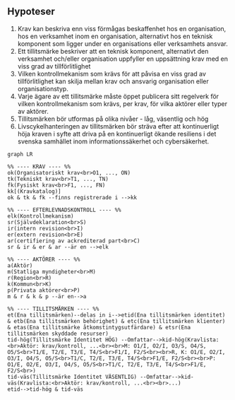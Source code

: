 ## Hypoteser
1. Krav kan beskriva enn viss förmågas beskaffenhet hos en organisation, hos en verksamhet inom en organisation, alternativt hos en teknisk komponent som ligger under en organisations eller verksamhets ansvar.
1. Ett tillitsmärke beskriver att en teknisk komponent, alternativt den verksamhet och/eller organisation uppfyller en uppsättning krav med en viss grad av tillförlitlighet
1. Vilken kontrollmekanism som krävs för att påvisa en viss grad av tillförlitlighet kan skilja mellan krav och ansvarig organisation eller organisationstyp. 
1. Varje ägare av ett tillitsmärke måste öppet publicera sitt regelverk för vilken kontrollmekanism som krävs, per krav, för vilka aktörer eller typer av aktörer.
1. Tillitsmärken bör utformas på olika nivåer - låg, väsentlig och hög
1. Livscykelhanteringen av tillitsmärken bör sträva efter att kontinuerligt höja kraven i syfte att driva på en kontinuerligt ökande resiliens i det svenska samhället inom informationssäkerhet och cybersäkerhet.
```mermaid
graph LR

%% ---- KRAV ---- %%
ok(Organisatoriskt krav<br>O1, ..., ON)
tk(Tekniskt krav<br>T1, ..., TN)
fk(Fysiskt krav<br>F1, ..., FN)
kk[(Kravkatalog)]
ok & tk & fk --finns registrerade i -->kk

%% ---- EFTERLEVNADSKONTROLL ---- %%
elk(Kontrollmekanism)
sr(Självdeklaration<br>S)
ir(intern revision<br>I)
er(extern revision<br>E)
ar(certifiering av ackrediterad part<br>C)
sr & ir & er & ar --är en -->elk

%% ---- AKTÖRER ---- %%
a(Aktör)
m(Statliga myndigheter<br>M)
r(Region<br>R)
k(Kommun<br>K)
p(Privata aktörer<br>P)
m & r & k & p --är en-->a

%% ---- TILLITSMÄRKEN ---- %%
et(Ena tillitsmärken)--delas in i-->etid(Ena tillitsmärken identitet) & etb(Ena tillitsmärken behörighet) & etc(Ena tillitsmärken klienter) & etas(Ena tillitsmärke åtkomstintygsutfärdare) & etsr(Ena tillitsmärken skyddade resurser)
tid-hög(Tillitsmärke Identitet HÖG) --Omfattar-->kid-hög(Kravlista:<br>Aktör: krav/kontroll, ...<br><br>M: O1/I, O2/I, O3/S, O4/S, O5/S<br>T1/E, T2/E, T3/E, T4/S<br>F1/I, F2/S<br><br>R, K: O1/E, O2/I, O3/I, O4/S, O5/S<br>T1/C, T2/E, T3/E, T4/S<br>F1/E, F2/S<br><br>P: O1/E, O2/E, O3/I, O4/S, O5/S<br>T1/C, T2/E, T3/E, T4/S<br>F1/E, F2/S<br>)
tid-väs(Tillitsmärke Identitet VÄSENTLIG) --Omfattar-->kid-väs(Kravlista:<br>Aktör: krav/kontroll, ...<br><br>...)
etid-->tid-hög & tid-väs
```

